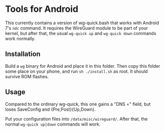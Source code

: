 # Tools for Android

This currently contains a version of wg-quick.bash that works with
Android 7's `ndc` command. It requires the WireGuard module to be
part of your kernel, but after that, the usual `wg-quick up` and
`wg-quick down` commands work normally.

## Installation

Build a `wg` binary for Android and place it in this folder. Then
copy this folder some place on your phone, and run `sh ./install.sh`
as root. It should survive ROM flashes.

## Usage

Compared to the ordinary wg-quick, this one gains a "DNS =" field,
but loses SaveConfig and {Pre,Post}{Up,Down}.

Put your configuration files into `/data/misc/wireguard/`. After that,
the normal `wg-quick up|down` commands will work.


